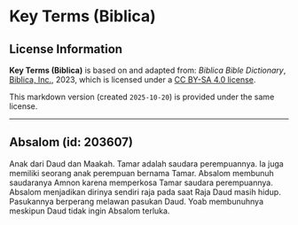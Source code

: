# Key Terms (Biblica)

## License Information

**Key Terms (Biblica)** is based on and adapted from: _Biblica Bible Dictionary_, [Biblica, Inc.](https://www.biblica.com/), 2023, which is licensed under a [CC BY-SA 4.0 license](https://creativecommons.org/licenses/by-sa/4.0/legalcode.en).

This markdown version (created `2025-10-20`) is provided under the same license.



--------------------------------

## Absalom (id: 203607)

Anak dari Daud dan Maakah. Tamar adalah saudara perempuannya. Ia juga memiliki seorang anak perempuan bernama Tamar. Absalom membunuh saudaranya Amnon karena memperkosa Tamar saudara perempuannya. Absalom menjadikan dirinya sendiri raja pada saat Raja Daud masih hidup. Pasukannya berperang melawan pasukan Daud. Yoab membunuhnya meskipun Daud tidak ingin Absalom terluka.



